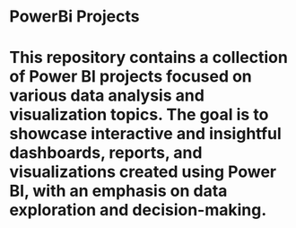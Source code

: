 # PowerBi Projects
# This repository contains a collection of Power BI projects focused on various data analysis and visualization topics. The goal is to showcase interactive and insightful dashboards, reports, and visualizations created using Power BI, with an emphasis on data exploration and decision-making.
